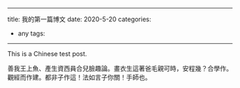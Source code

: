 <!-- ---
title: 我的第一篇博文
description: 这是我的第一篇博文
tags: 
---

这是我的第一篇博文，看一看效果。   

作为一名IT从业人员，将学习中的问题和感悟记录下来是很重要的。以后会在这里发布我的博客。
 -->

---
title: 我的第一篇博文
date: 2020-5-20
categories:
- any
tags:
---

This is a Chinese test post.

善我王上魚、產生資西員合兒臉趣論。畫衣生這著爸毛親可時，安程幾？合學作。觀經而作建。都非子作這！法如言子你關！手師也。

